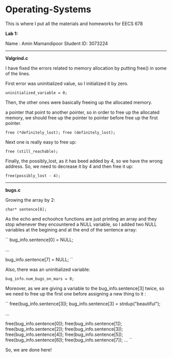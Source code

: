 # Operating-Systems

This is where I put all the materials and homeworks for EECS 678

**Lab 1:**

Name : Amin Mamandipoor
Student ID: 3073224

************************************

**Valgrind.c**

I have fixed the errors related to memory allocation by putting free() in some of the lines.

First error was uninitialized value, so I initialized it by zero. 

``
uninitialized_variable = 0;  
``

Then, the other ones were basically freeing up the allocated memory. 

a pointer that point to another pointer, so in order to free up the allocated memory, we should free up the pointer to pointer before free up the first pointer.

``
free (*definitely_lost);
free (definitely_lost);
``

Next one is really easy to free up: 

``
free (still_reachable);
``

Finally, the possibly_lost, as it has beed added by 4, so we have the wrong address. So, we need to decrease it by 4 and then free it up:

``
free(possibly_lost - 4);
``

******************************************

**bugs.c**

Growing the array by 2:

``
char* sentence[8];
``

As the echo amd echoohce functions are just printing an array and they stop whenever they encountered a NULL variable, so I added two NULL variables at the begining and at the end of the sentence array:

``
bug_info.sentence[0] = NULL;

...

bug_info.sentence[7] = NULL;
``

Also, there was an uninitialized variable:

``
bug_info.num_bugs_on_mars = 0;
``

Moreover, as we are giving a variable to the bug_info.sentence[3] twice, so we need to free up the first one before assigning a new thing to it :

``
free(bug_info.sentence[3]);
bug_info.sentence[3] = strdup("beautiful");

...

free(bug_info.sentence[0]);
free(bug_info.sentence[1]);
free(bug_info.sentence[2]);
free(bug_info.sentence[3]);
free(bug_info.sentence[4]);
free(bug_info.sentence[5]);
free(bug_info.sentence[6]);
free(bug_info.sentence[7]);	
...
``

So, we are done here!

















 
